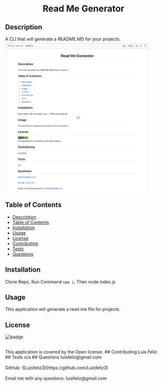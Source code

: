 
<h1 align="center">Read Me Generator</h1>
  
## Description
 A CLI that will generate a README.MD for your projects.
 ![README](./giphy.gif)
## Table of Contents
- [Description](#description)
- [Table of Contents](#table-of-contents)
- [Installation](#installation)
- [Usage](#usage)
- [License](#license)
- [Contributing](#contributing)
- [Tests](#tests)
- [Questions](#questions)
## Installation
 Clone Repo, Run Command `npm i`, Then node index.js
## Usage
 This application will generate a read me file for projects.
## License
![badge](https://img.shields.io/badge/license-Open-brightgreen)
  
<br/>
This application is covered by the Open license. 
## Contributing
 Luis Feliz 
## Tests
 n/a
## Questions
 luisfeliz@gmail.com<br />
<br />
 GitHub: ![Luisfeliz3](https://github.com/Luisfeliz3)<br />
<br />
 Email me with any questions: luisfeliz@gmail.com<br /><br />

  